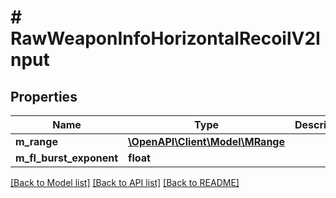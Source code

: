# # RawWeaponInfoHorizontalRecoilV2Input

## Properties

Name | Type | Description | Notes
------------ | ------------- | ------------- | -------------
**m_range** | [**\OpenAPI\Client\Model\MRange**](MRange.md) |  | [optional]
**m_fl_burst_exponent** | **float** |  | [optional]

[[Back to Model list]](../../README.md#models) [[Back to API list]](../../README.md#endpoints) [[Back to README]](../../README.md)
